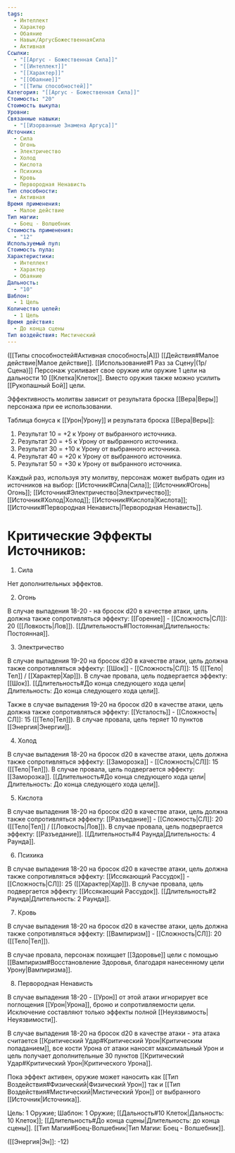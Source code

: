 ```yaml
---
tags:
  - Интеллект
  - Характер
  - Обаяние
  - Навык/АргусБожественнаяСила
  - Активная
Ссылки:
  - "[[Аргус - Божественная Сила]]"
  - "[[Интеллект]]"
  - "[[Характер]]"
  - "[[Обаяние]]"
  - "[[Типы способностей]]"
Категория: "[[Аргус - Божественная Сила]]"
Стоимость: "20"
Стоимость выкупа: 
Уровни: 
Связанные навыки:
  - "[[Изорванные Знамена Аргуса]]"
Источник:
  - Сила
  - Огонь
  - Электричество
  - Холод
  - Кислота
  - Психика
  - Кровь
  - Первородная Ненависть
Тип способности:
  - Активная
Время применения:
  - Малое действие
Тип магии:
  - Боец - Волшебник
Стоимость применения:
  - "12"
Используемый пул: 
Стоимость пула: 
Характеристики:
  - Интеллект
  - Характер
  - Обаяние
Дальность:
  - "10"
Шаблон:
  - 1 Цель
Количество целей:
  - 1 Цель
Время действия:
  - До конца сцены
Тип воздействия: Мистический
---
```

([[Типы способностей#Активная способность|А]]) [[Действия#Малое действие|Малое действие]]. [[Использование#1 Раз за Сцену|(1р/Сцена)]] Персонаж усиливает свое оружие или оружие 1 цели на дальности 10 [[Клетка|Клеток]]. Вместо оружия также можно усилить [[Рукопашный Бой]] цели.

Эффективность молитвы зависит от результата броска [[Вера|Веры]] персонажа при ее использовании. 

Таблица бонуса к [[Урон|Урону]] и результата броска [[Вера|Веры]]:

1. Результат 10 = +2 к Урону от выбранного источника.
2. Результат 20 = +5 к Урону от выбранного источника.
3. Результат 30 = +10 к Урону от выбранного источника.
4. Результат 40 = +20 к Урону от выбранного источника.
5. Результат 50 = +30 к Урону от выбранного источника.

Каждый раз, используя эту молитву, персонаж может выбрать один из источников на выбор: [[Источник#Сила|Сила]]; [[Источник#Огонь|Огонь]]; [[Источник#Электричество|Электричество]]; [[Источник#Холод|Холод]]; [[Источник#Кислота|Кислота]]; [[Источник#Первородная Ненависть|Первородная Ненависть]].
# Критические Эффекты Источников:

1. Сила

Нет дополнительных эффектов.

2. Огонь

В случае выпадения 18-20 - на бросок d20 в качестве атаки, цель должна также сопротивляться эффекту: [[Горение]] - [[Сложность|СЛ]]: 20 ([[Ловкость|Лов]]). [[Длительность#Постоянная|Длительность: Постоянная]].

3. Электричество

В случае выпадения 19-20 на бросок d20 в качестве атаки, цель должна также сопротивляться эффекту: [[Шок]] - [[Сложность|СЛ]]: 15 ([[Тело|Тел]] / [[Характер|Хар]]). В случае провала, цель подвергается эффекту: [[Шок]]. [[Длительность#До конца следующего хода цели|Длительность: До конца следующего хода цели]].

Также в случае выпадения 19-20 на бросок d20 в качестве атаки, цель должна также сопротивляться эффекту: [[Усталость]] - [[Сложность|СЛ]]: 15 ([[Тело|Тел]]). В случае провала, цель теряет 10 пунктов [[Энергия|Энергии]]. 

4. Холод

В случае выпадения 18-20 на бросок d20 в качестве атаки, цель должна также сопротивляться эффекту: [[Заморозка]] - [[Сложность|СЛ]]: 15 ([[Тело|Тел]]). В случае провала, цель подвергается эффекту: [[Заморозка]]. [[Длительность#До конца следующего хода цели|Длительность: До конца следующего хода цели]].

5. Кислота

В случае выпадения 18-20 на бросок d20 в качестве атаки, цель должна также сопротивляться эффекту: [[Разъедание]] - [[Сложность|СЛ]]: 20 ([[Тело|Тел]] / [[Ловкость|Лов]]). В случае провала, цель подвергается эффекту: [[Разъедание]]. [[Длительность#4 Раунда|Длительность: 4 Раунда]].

6. Психика

В случае выпадения 18-20 на бросок d20 в качестве атаки, цель должна также сопротивляться эффекту: [[Иссякающий Рассудок]] - [[Сложность|СЛ]]: 25 ([[Характер|Хар]]). В случае провала, цель подвергается эффекту: [[Иссякающий Рассудок]]. [[Длительность#2 Раунда|Длительность: 2 Раунда]].

7. Кровь

В случае выпадения 18-20 на бросок d20 в качестве атаки, цель должна также сопротивляться эффекту: [[Вампиризм]] - [[Сложность|СЛ]]: 20 ([[Тело|Тел]]).

В случае провала, персонаж похищает [[Здоровье]] цели с помощью [[Вампиризм#Восстановление Здоровья, благодаря нанесенному цели Урону|Вампиризма]].

8. Первородная Ненависть

В случае выпадения 18-20 - [[Урон]] от этой атаки игнорирует все поглощения [[Урон|Урона]], броню и сопротивляемости цели. Исключение составляют только эффекты полной [[Неуязвимость|Неуязвимости]]. 

В случае выпадения 18-20 на бросок d20 в качестве атаки - эта атака считается [[Критический Удар#Критический Урон|Критическим попаданием]], все кости Урона от атаки наносят максимальный Урон и цель получает дополнительные 30 пунктов [[Критический Удар#Критический Урон|Критического Урона]].
 
Пока эффект активен, оружие может наносить как [[Тип Воздействия#Физический|Физический Урон]] так и [[Тип Воздействия#Мистический|Мистический Урон]] от выбранного [[Источник|Источника]].


Цель: 1 Оружие; Шаблон: 1 Оружие; [[Дальность#10 Клеток|Дальность: 10 Клеток]]; [[Длительность#До конца сцены|Длительность: до конца сцены]]. [[Тип Магии#Боец-Волшебник|Тип Магии: Боец - Волшебник]].

([[Энергия|Эн]]: -12) 